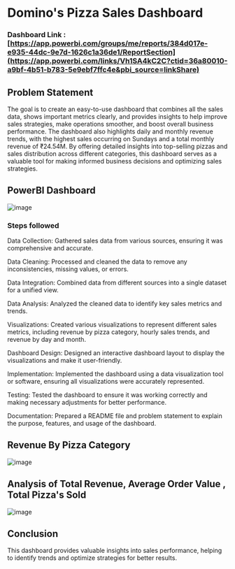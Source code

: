 # Domino's Pizza Sales Dashboard

### Dashboard Link : [https://app.powerbi.com/groups/me/reports/384d017e-e935-44dc-9e7d-1626c1a36de1/ReportSection](https://app.powerbi.com/links/Vh1SA4kC2C?ctid=36a80010-a9bf-4b51-b783-5e9ebf7ffc4e&pbi_source=linkShare)

## Problem Statement

The goal is to create an easy-to-use dashboard that combines all the sales data, shows important metrics clearly, and provides insights to help improve sales strategies, make operations smoother, and boost overall business performance.
The dashboard also highlights daily and monthly revenue trends, with the highest sales occurring on Sundays and a total monthly revenue of ₹24.54M. By offering detailed insights into top-selling pizzas and sales distribution across different categories, this dashboard serves as a valuable tool for making informed business decisions and optimizing sales strategies.

## PowerBI Dashboard

![image](https://github.com/user-attachments/assets/0c14672d-639b-46a3-9abd-e403dbbb04df)

### Steps followed 

Data Collection: Gathered sales data from various sources, ensuring it was comprehensive and accurate.

Data Cleaning: Processed and cleaned the data to remove any inconsistencies, missing values, or errors.

Data Integration: Combined data from different sources into a single dataset for a unified view.

Data Analysis: Analyzed the cleaned data to identify key sales metrics and trends.

Visualizations: Created various visualizations to represent different sales metrics, including revenue by pizza category, hourly sales trends, and revenue by day and month.

Dashboard Design: Designed an interactive dashboard layout to display the visualizations and make it user-friendly.

Implementation: Implemented the dashboard using a data visualization tool or software, ensuring all visualizations were accurately represented.

Testing: Tested the dashboard to ensure it was working correctly and making necessary adjustments for better performance.

Documentation: Prepared a README file and problem statement to explain the purpose, features, and usage of the dashboard.

## Revenue By Pizza Category

![image](https://github.com/user-attachments/assets/379bebec-b55f-4a3c-88a2-9d56b6abd809)

## Analysis of Total Revenue, Average Order Value , Total Pizza's Sold

![image](https://github.com/user-attachments/assets/878a34fb-acfe-4084-8028-0c0978e0ad6f)


## Conclusion

This dashboard provides valuable insights into sales performance, helping to identify trends and optimize strategies for better results.


